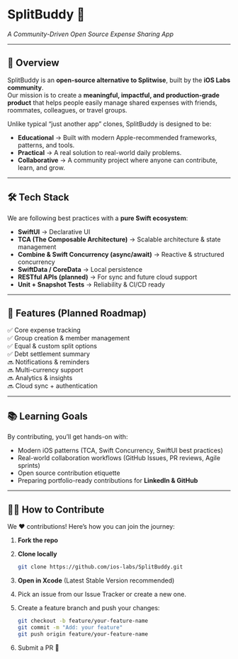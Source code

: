 # SplitBuddy 💸  
_A Community-Driven Open Source Expense Sharing App_

<!-- optional banner/logo -->

---

## 🚀 Overview  

SplitBuddy is an **open-source alternative to Splitwise**, built by the **iOS Labs community**.  
Our mission is to create a **meaningful, impactful, and production-grade product** that helps people easily manage shared expenses with friends, roommates, colleagues, or travel groups.  

Unlike typical “just another app” clones, SplitBuddy is designed to be:  
- **Educational** → Built with modern Apple-recommended frameworks, patterns, and tools.  
- **Practical** → A real solution to real-world daily problems.  
- **Collaborative** → A community project where anyone can contribute, learn, and grow.  

---

## 🛠️ Tech Stack  

We are following best practices with a **pure Swift ecosystem**:  
- **SwiftUI** → Declarative UI  
- **TCA (The Composable Architecture)** → Scalable architecture & state management  
- **Combine & Swift Concurrency (async/await)** → Reactive & structured concurrency  
- **SwiftData / CoreData** → Local persistence  
- **RESTful APIs (planned)** → For sync and future cloud support  
- **Unit + Snapshot Tests** → Reliability & CI/CD ready  

---

## 🎯 Features (Planned Roadmap)  

✅ Core expense tracking  
✅ Group creation & member management  
✅ Equal & custom split options  
✅ Debt settlement summary  
🔜 Notifications & reminders  
🔜 Multi-currency support  
🔜 Analytics & insights  
🔜 Cloud sync + authentication  

---

## 📚 Learning Goals  

By contributing, you’ll get hands-on with:  
- Modern iOS patterns (TCA, Swift Concurrency, SwiftUI best practices)  
- Real-world collaboration workflows (GitHub Issues, PR reviews, Agile sprints)  
- Open source contribution etiquette  
- Preparing portfolio-ready contributions for **LinkedIn & GitHub**  

---

## 👩‍💻 How to Contribute  

We ❤️ contributions! Here’s how you can join the journey:  

1. **Fork the repo**  
2. **Clone locally**  
   ```bash
   git clone https://github.com/ios-labs/SplitBuddy.git

3. **Open in Xcode** (Latest Stable Version recommended)

4. Pick an issue from our Issue Tracker or create a new one.

5. Create a feature branch and push your changes:

    ```bash
    git checkout -b feature/your-feature-name
    git commit -m "Add: your feature"
    git push origin feature/your-feature-name 

6. Submit a PR 🚀

